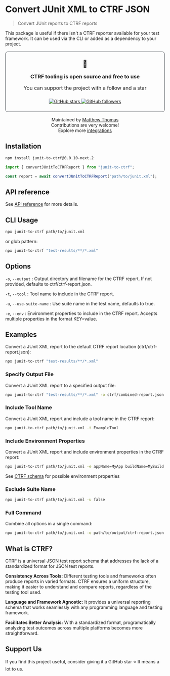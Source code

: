 # Convert JUnit XML to CTRF JSON

> Convert JUnit reports to CTRF reports

This package is useful if there isn't a CTRF reporter available for your test framework. It can be used via the CLI or added as a dependency to your project.

<div align="center">
<div style="padding: 1.5rem; border-radius: 8px; margin: 1rem 0; border: 1px solid #30363d;">
<span style="font-size: 23px;">💚</span>
<h3 style="margin: 1rem 0;">CTRF tooling is open source and free to use</h3>
<p style="font-size: 16px;">You can support the project with a follow and a star</p>

<div style="margin-top: 1.5rem;">
<a href="https://github.com/ctrf-io/junit-to-ctrf">
<img src="https://img.shields.io/github/stars/ctrf-io/junit-to-ctrf?style=for-the-badge&color=2ea043" alt="GitHub stars">
</a>
<a href="https://github.com/ctrf-io">
<img src="https://img.shields.io/github/followers/ctrf-io?style=for-the-badge&color=2ea043" alt="GitHub followers">
</a>
</div>
</div>

<p style="font-size: 14px; margin: 1rem 0;">
Maintained by <a href="https://github.com/ma11hewthomas">Matthew Thomas</a><br/>
Contributions are very welcome! <br/>
Explore more <a href="https://www.ctrf.io/integrations">integrations</a>
</p>
</div>

## Installation

```sh
npm install junit-to-ctrf@0.0.10-next.2
```

```ts
import { convertJUnitToCTRFReport } from "junit-to-ctrf";

const report = await convertJUnitToCTRFReport("path/to/junit.xml");
```

## API reference

See [API reference](./docs) for more details.

## CLI Usage

```sh
npx junit-to-ctrf path/to/junit.xml
```

or glob pattern:

```sh
npx junit-to-ctrf "test-results/**/*.xml"
```

## Options

`-o`, `--output` <output>: Output directory and filename for the CTRF report. If not provided, defaults to ctrf/ctrf-report.json.

`-t`, `--tool` <toolName>: Tool name to include in the CTRF report.

`-u`, `--use-suite-name` <useSuiteName>: Use suite name in the test name, defaults to true.

`-e`, `--env` <envProperties>: Environment properties to include in the CTRF report. Accepts multiple properties in the format KEY=value.

## Examples

Convert a JUnit XML report to the default CTRF report location (ctrf/ctrf-report.json):

```sh
npx junit-to-ctrf "test-results/**/*.xml"
```

### Specify Output File

Convert a JUnit XML report to a specified output file:

```sh
npx junit-to-ctrf "test-results/**/*.xml" -o ctrf/combined-report.json
```

### Include Tool Name

Convert a JUnit XML report and include a tool name in the CTRF report:

```sh
npx junit-to-ctrf path/to/junit.xml -t ExampleTool
```

### Include Environment Properties

Convert a JUnit XML report and include environment properties in the CTRF report:

```sh
npx junit-to-ctrf path/to/junit.xml -e appName=MyApp buildName=MyBuild
```

See [CTRF schema](https://www.ctrf.io/docs/schema/environment) for possible environment properties

### Exclude Suite Name

```sh
npx junit-to-ctrf path/to/junit.xml -u false
```

### Full Command

Combine all options in a single command:

```sh
npx junit-to-ctrf path/to/junit.xml -o path/to/output/ctrf-report.json -t ExampleTool -e appName=MyApp buildName=MyBuild
```

## What is CTRF?

CTRF is a universal JSON test report schema that addresses the lack of a standardized format for JSON test reports.

**Consistency Across Tools:** Different testing tools and frameworks often produce reports in varied formats. CTRF ensures a uniform structure, making it easier to understand and compare reports, regardless of the testing tool used.

**Language and Framework Agnostic:** It provides a universal reporting schema that works seamlessly with any programming language and testing framework.

**Facilitates Better Analysis:** With a standardized format, programatically analyzing test outcomes across multiple platforms becomes more straightforward.

## Support Us

If you find this project useful, consider giving it a GitHub star ⭐ It means a lot to us.
